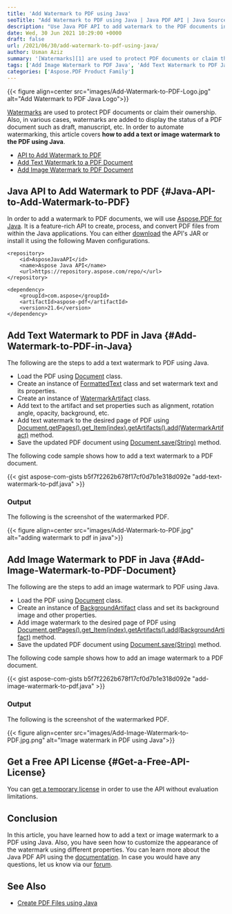 ```yaml
---
title: 'Add Watermark to PDF using Java'
seoTitle: "Add Watermark to PDF using Java | Java PDF API | Java Source Code"
description: "Use Java PDF API to add watermark to the PDF documents in Java. Insert text or image watermark and set its position, font size, color, opacity, etc."
date: Wed, 30 Jun 2021 10:29:00 +0000
draft: false
url: /2021/06/30/add-watermark-to-pdf-using-java/
author: Usman Aziz
summary: '[Watermarks][1] are used to protect PDF documents or claim their ownership. Also, in various cases, watermarks are added to display the status of a PDF document such as draft, manuscript, etc. In order to automate watermarking, this article covers **how to add a text or image watermark to the PDF using Java**.'
tags: ['Add Image Watermark to PDF Java', 'Add Text Watermark to PDF Java', 'Add Watermark to a PDF in Java', 'Java API to Add Watermark to PDF', 'Watermark PDF File in Java']
categories: ['Aspose.PDF Product Family']
---
```




{{< figure align=center src="images/Add-Watermark-to-PDF-Logo.jpg" alt="Add Watermark to PDF Java Logo">}}


[Watermarks][2] are used to protect PDF documents or claim their ownership. Also, in various cases, watermarks are added to display the status of a PDF document such as draft, manuscript, etc. In order to automate watermarking, this article covers **how to add a text or image watermark to the PDF using Java**.

*   [API to Add Watermark to PDF][3]
*   [Add Text Watermark to a PDF Document][4]
*   [Add Image Watermark to PDF Document][5]

## Java API to Add Watermark to PDF {#Java-API-to-Add-Watermark-to-PDF}

In order to add a watermark to PDF documents, we will use [Aspose.PDF for Java][6]. It is a feature-rich API to create, process, and convert PDF files from within the Java applications. You can either [download][7] the API's JAR or install it using the following Maven configurations.

```
<repository>
    <id>AsposeJavaAPI</id>
    <name>Aspose Java API</name>
    <url>https://repository.aspose.com/repo/</url>
</repository>
```
```
<dependency>
    <groupId>com.aspose</groupId>
    <artifactId>aspose-pdf</artifactId>
    <version>21.6</version>
</dependency>
```

## Add Text Watermark to PDF in Java {#Add-Watermark-to-PDF-in-Java}

The following are the steps to add a text watermark to PDF using Java.

*   Load the PDF using [Document][8] class.
*   Create an instance of [FormattedText][9] class and set watermark text and its properties.
*   Create an instance of [WatermarkArtifact][10] class.
*   Add text to the artifact and set properties such as alignment, rotation angle, opacity, background, etc.
*   Add text watermark to the desired page of PDF using [Document.getPages().get\_Item(index).getArtifacts().add(WatermarkArtifact)][11] method.
*   Save the updated PDF document using [Document.save(String)][12] method.

The following code sample shows how to add a text watermark to a PDF document.

{{< gist aspose-com-gists b5f7f2262b678f17cf0d7b1e318d092e "add-text-watermark-to-pdf.java" >}}

### Output

The following is the screenshot of the watermarked PDF.



{{< figure align=center src="images/Add-Watermark-to-PDF.jpg" alt="adding watermark to pdf in java">}}


## Add Image Watermark to PDF in Java {#Add-Image-Watermark-to-PDF-Document}

The following are the steps to add an image watermark to PDF using Java.

*   Load the PDF using [Document][13] class.
*   Create an instance of [BackgroundArtifact][14] class and set its background image and other properties.
*   Add image watermark to the desired page of PDF using [Document.getPages().get\_Item(index).getArtifacts().add(BackgroundArtifact)][15] method.
*   Save the updated PDF document using [Document.save(String)][16] method.

The following code sample shows how to add an image watermark to a PDF document.

{{< gist aspose-com-gists b5f7f2262b678f17cf0d7b1e318d092e "add-image-watermark-to-pdf.java" >}}

### Output

The following is the screenshot of the watermarked PDF.



{{< figure align=center src="images/Add-Image-Watermark-to-PDF.jpg.png" alt="Image watermark in PDF using Java">}}


## Get a Free API License {#Get-a-Free-API-License}

You can [get a temporary license][17] in order to use the API without evaluation limitations.

## Conclusion

In this article, you have learned how to add a text or image watermark to a PDF using Java. Also, you have seen how to customize the appearance of the watermark using different properties. You can learn more about the Java PDF API using the [documentation][18]. In case you would have any questions, let us know via our [forum][19].

## See Also

*   [Create PDF Files using Java][20]




[1]: https://en.wikipedia.org/wiki/Watermark
[2]: https://en.wikipedia.org/wiki/Watermark
[3]: #Java-API-to-Add-Watermark-to-PDF
[4]: #Add-Watermark-to-PDF-in-Java
[5]: #Add-Image-Watermark-to-PDF-Document
[6]: https://products.aspose.com/pdf/java
[7]: https://downloads.aspose.com/pdf/java
[8]: https://apireference.aspose.com/pdf/java/com.aspose.pdf/Document
[9]: https://apireference.aspose.com/pdf/java/com.aspose.pdf.facades/FormattedText
[10]: https://apireference.aspose.com/pdf/java/com.aspose.pdf/WatermarkArtifact
[11]: https://apireference.aspose.com/pdf/java/com.aspose.pdf/ArtifactCollection#add-com.aspose.pdf.Artifact-
[12]: https://apireference.aspose.com/pdf/java/com.aspose.pdf/Document#save-java.lang.String-
[13]: https://apireference.aspose.com/pdf/java/com.aspose.pdf/Document
[14]: https://apireference.aspose.com/pdf/java/com.aspose.pdf/BackgroundArtifact
[15]: https://apireference.aspose.com/pdf/java/com.aspose.pdf/ArtifactCollection#add-com.aspose.pdf.Artifact-
[16]: https://apireference.aspose.com/pdf/java/com.aspose.pdf/Document#save-java.lang.String-
[17]: https://purchase.aspose.com/temporary-license
[18]: https://docs.aspose.com/pdf/java
[19]: https://forum.aspose.com/
[20]: https://blog.aspose.com/2020/12/31/create-pdf-files-in-java/





